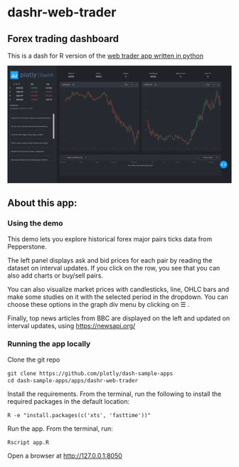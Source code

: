 # dashr-web-trader

## Forex trading dashboard

This is a dash for R version of the [web trader app written in python](https://github.com/plotly/dash-sample-apps/tree/master/apps/dash-web-trader)

![screenshot](assets/dash-web-trader-screenshot.png)

## About this app:
### Using the demo
This demo lets you explore historical forex major pairs ticks data from Pepperstone.

The left panel displays ask and bid prices for each pair by reading the dataset on interval updates. If you click on the row, you see that you can also add charts or buy/sell pairs.

You can also visualize market prices with candlesticks, line, OHLC bars and make some studies on it with the selected period in the dropdown. You can choose these options in the graph div menu by clicking on ☰ .

Finally, top news articles from BBC are displayed on the left and updated on interval updates, using https://newsapi.org/


### Running the app locally
Clone the git repo

```
git clone https://github.com/plotly/dash-sample-apps
cd dash-sample-apps/apps/dashr-web-trader
```

Install the requirements. From the terminal, run the following to install the required packages in the default location:
```
R -e "install.packages(c('xts', 'fasttime'))"
```

Run the app. From the terminal, run:
```
Rscript app.R
```

Open a browser at http://127.0.0.1:8050

